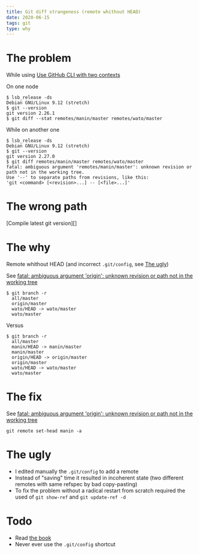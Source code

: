 ```yaml
---
title: Git diff strangeness (remote whithout HEAD)
date: 2020-06-15
tags: git
type: why
---
```


# The problem

While using [Use GitHub CLI with two contexts](2020-06-13T11_27_02Z.md)

On one node

```console
$ lsb_release -ds
Debian GNU/Linux 9.12 (stretch)
$ git --version
git version 2.26.1
$ git diff --stat remotes/manin/master remotes/wato/master
```

While on another one

```
$ lsb_release -ds
Debian GNU/Linux 9.12 (stretch)
$ git --version
git version 2.27.0
$ git diff remotes/manin/master remotes/wato/master
fatal: ambiguous argument 'remotes/manin/master': unknown revision or path not in the working tree.
Use '--' to separate paths from revisions, like this:
'git <command> [<revision>...] -- [<file>...]'
```

# The wrong path

[Compile latest git version][]

# The why

Remote whithout HEAD (and incorrect `.git/config`, see [The ugly](#the-ugly))

See [fatal: ambiguous argument 'origin': unknown revision or path not in the working tree][]

```
$ git branch -r
  all/master
  origin/master
  wato/HEAD -> wato/master
  wato/master
```

Versus

```
$ git branch -r
  all/master
  manin/HEAD -> manin/master
  manin/master
  origin/HEAD -> origin/master
  origin/master
  wato/HEAD -> wato/master
  wato/master
```

[fatal: ambiguous argument 'origin': unknown revision or path not in the working tree]:
	https://stackoverflow.com/questions/45096755/fatal-ambiguous-argument-origin-unknown-revision-or-path-not-in-the-working "stackoverflow.com"

# The fix

See [fatal: ambiguous argument 'origin': unknown revision or path not in the working tree][]

```
git remote set-head manin -a
```

# The ugly

- I edited manually the `.git/config` to add a remote
- Instead of "saving" time it resulted in incoherent state (two
  different remotes with same refspec by bad copy-pasting)
- To fix the problem without a radical restart from scratch required
  the used of `git show-ref` and `git update-ref -d`

# Todo

- Read [the book](https://git-scm.com/book/en/v2)
- Never ever use the `.git/config` shortcut
